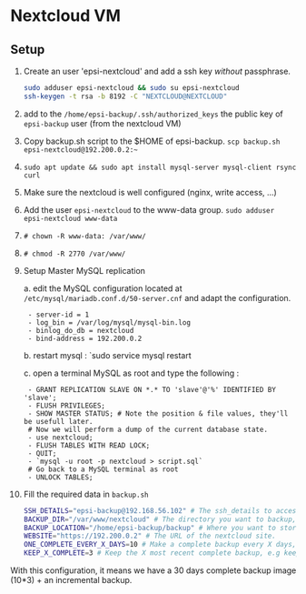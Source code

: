 # Nextcloud VM

## Setup

1. Create an user 'epsi-nextcloud' and add a ssh key *without* passphrase.

    ```bash
    sudo adduser epsi-nextcloud && sudo su epsi-nextcloud
    ssh-keygen -t rsa -b 8192 -C "NEXTCLOUD@NEXTCLOUD"
    ```

2. add to the `/home/epsi-backup/.ssh/authorized_keys` the public key of  `epsi-backup` user (from the nextcloud VM)

3. Copy backup.sh script to the $HOME of epsi-backup. `scp backup.sh epsi-nextcloud@192.200.0.2:~`

4. `sudo apt update && sudo apt install mysql-server mysql-client rsync curl`

5. Make sure the nextcloud is well configured (nginx, write access, ...)

6. Add the user `epsi-nextcloud` to the www-data group. `sudo adduser epsi-nextcloud www-data`

7. `# chown -R www-data: /var/www/`

8. `# chmod -R 2770 /var/www/`

9. Setup Master MySQL replication

    a. edit the MySQL configuration located at `/etc/mysql/mariadb.conf.d/50-server.cnf` and adapt the configuration.

        - server-id = 1
        - log_bin = /var/log/mysql/mysql-bin.log
        - binlog_do_db = nextcloud
        - bind-address = 192.200.0.2

    b. restart mysql : `sudo service mysql restart

    c. open a terminal MySQL as root and type the following :

        - GRANT REPLICATION SLAVE ON *.* TO 'slave'@'%' IDENTIFIED BY 'slave';
        - FLUSH PRIVILEGES;
        - SHOW MASTER STATUS; # Note the position & file values, they'll be usefull later.
        # Now we will perform a dump of the current database state.
        - use nextcloud;
        - FLUSH TABLES WITH READ LOCK;
        - QUIT;
        - `mysql -u root -p nextcloud > script.sql`
        # Go back to a MySQL terminal as root
        - UNLOCK TABLES;

10. Fill the required data in `backup.sh`

    ```bash
    SSH_DETAILS="epsi-backup@192.168.56.102" # The ssh_details to access to the backup VM
    BACKUP_DIR="/var/www/nextcloud" # The directory you want to backup, on the nextcloud host.
    BACKUP_LOCATION="/home/epsi-backup/backup" # Where you want to store the backup, on the backup VM.
    WEBSITE="https://192.200.0.2" # The URL of the nextcloud site.
    ONE_COMPLETE_EVERY_X_DAYS=10 # Make a complete backup every X days, e.g every 10 days.
    KEEP_X_COMPLETE=3 # Keep the X most recent complete backup, e.g keep the 3 most recent
    ```

With this configuration, it means we have a 30 days complete backup image (10*3) + an incremental backup.